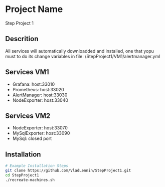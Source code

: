 # Project Name
Step Project 1

 ## Descrition
 All services will automatically downloadded and installed, one that yopu must to do its change variables in file: /StepProject1/VM1/alertmanager.yml
 
## Services VM1
 - Grafana: host:33010
 - Prometheus: host:33020
 - AlertManager: host:33030
 - NodeExporter: host:33040

 ## Services VM2
 - NodeExporter: host:33070
 - MySqlExporter: host:33090
 - MySql: closed port



## Installation
```bash
# Example Installation Steps
git clone https://github.com/VladLennin/StepProject1.git
cd StepProject1
./recreate-machines.sh
